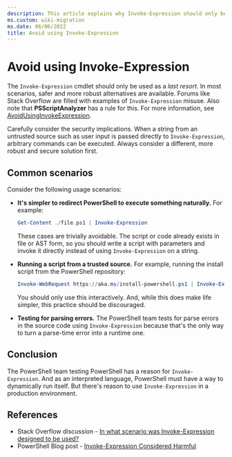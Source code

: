 ```yaml
---
description: This article explains why Invoke-Expression should only be used as a last resort.
ms.custom: wiki-migration
ms.date: 06/06/2022
title: Avoid using Invoke-Expression
---
```

# Avoid using Invoke-Expression

The `Invoke-Expression` cmdlet should only be used as a _last resort_. In most scenarios, safer and
more robust alternatives are available. Forums like Stack Overflow are filled with examples of
`Invoke-Expression` misuse. Also note that **PSScriptAnalyzer** has a rule for this. For more
information, see
[AvoidUsingInvokeExpression](/powershell/utility-modules/psscriptanalyzer/rules/avoidusinginvokeexpression).

Carefully consider the security implications. When a string from an untrusted source such as user
input is passed directly to `Invoke-Expression`, arbitrary commands can be executed. Always consider
a different, more robust and secure solution first.

## Common scenarios

Consider the following usage scenarios:

- **It's simpler to redirect PowerShell to execute something naturally.** For example:

  ```powershell
  Get-Content ./file.ps1 | Invoke-Expression
  ```

  These cases are trivially avoidable. The script or code already exists in file or AST form, so you
  should write a script with parameters and invoke it directly instead of using `Invoke-Expression`
  on a string.

- **Running a script from a trusted source.** For example, running the install script from the
  PowerShell repository:

  ```powershell
  Invoke-WebRequest https://aka.ms/install-powershell.ps1 | Invoke-Expression
  ```

  You should only use this interactively. And, while this does make life simpler, this practice
  should be discouraged.

- **Testing for parsing errors.** The PowerShell team tests for parse errors in the source code using
  `Invoke-Expression` because that's the only way to turn a parse-time error into a runtime one.

## Conclusion

The PowerShell team testing PowerShell has a reason for `Invoke-Expression`. And as an interpreted
language, PowerShell must have a way to dynamically run itself. But there's reason to use
`Invoke-Expression` in a production environment.

## References

- Stack Overflow discussion -
  [In what scenario was Invoke-Expression designed to be used?](https://stackoverflow.com/a/51252636/45375)
- PowerShell Blog post -
  [Invoke-Expression Considered Harmful](https://devblogs.microsoft.com/powershell/invoke-expression-considered-harmful/)
